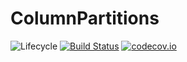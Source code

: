 # ColumnPartitions

![Lifecycle](https://img.shields.io/badge/lifecycle-experimental-orange.svg)<!--
![Lifecycle](https://img.shields.io/badge/lifecycle-maturing-blue.svg)
![Lifecycle](https://img.shields.io/badge/lifecycle-stable-green.svg)
![Lifecycle](https://img.shields.io/badge/lifecycle-retired-orange.svg)
![Lifecycle](https://img.shields.io/badge/lifecycle-archived-red.svg)
![Lifecycle](https://img.shields.io/badge/lifecycle-dormant-blue.svg) -->
[![Build Status](https://travis-ci.com/tpapp/ColumnPartitions.jl.svg?branch=master)](https://travis-ci.com/tpapp/ColumnPartitions.jl)
[![codecov.io](http://codecov.io/github/tpapp/ColumnPartitions.jl/coverage.svg?branch=master)](http://codecov.io/github/tpapp/ColumnPartitions.jl?branch=master)
